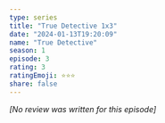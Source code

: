 ```yaml
---
type: series
title: "True Detective 1x3"
date: "2024-01-13T19:20:09"
name: "True Detective"
season: 1
episode: 3
rating: 3
ratingEmoji: ⭐️⭐️⭐️
share: false
---
```


_[No review was written for this episode]_

